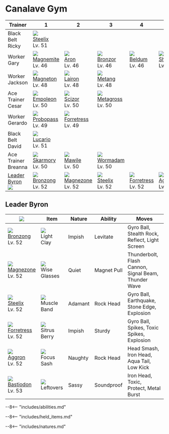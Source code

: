 # Canalave Gym

Trainer                      | 1                                 | 2                                  | 3                                 | 4                                  | 5                                | 6
---                          | ---                               | ---                                | ---                               | ---                                | ---                              | ---
Black Belt Ricky             | ![][208]<br>[Steelix]<br>Lv. 51   | &nbsp;                             | &nbsp;                            | &nbsp;                             | &nbsp;                           | &nbsp;
Worker Gary                  | ![][081]<br>[Magnemite]<br>Lv. 46 | ![][304]<br>[Aron]<br>Lv. 46       | ![][436]<br>[Bronzor]<br>Lv. 46   | ![][374]<br>[Beldum]<br>Lv. 46     | ![][410]<br>[Shieldon]<br>Lv. 46 | &nbsp;
Worker Jackson               | ![][082]<br>[Magneton]<br>Lv. 48  | ![][305]<br>[Lairon]<br>Lv. 48     | ![][375]<br>[Metang]<br>Lv. 48    | &nbsp;                             | &nbsp;                           | &nbsp;
Ace Trainer Cesar            | ![][395]<br>[Empoleon]<br>Lv. 50  | ![][212]<br>[Scizor]<br>Lv. 50     | ![][376]<br>[Metagross]<br>Lv. 50 | &nbsp;                             | &nbsp;                           | &nbsp;
Worker Gerardo               | ![][476]<br>[Probopass]<br>Lv. 49 | ![][205]<br>[Forretress]<br>Lv. 49 | &nbsp;                            | &nbsp;                             | &nbsp;                           | &nbsp;
Black Belt David             | ![][448]<br>[Lucario]<br>Lv. 51   | &nbsp;                             | &nbsp;                            | &nbsp;                             | &nbsp;                           | &nbsp;
Ace Trainer Breanna          | ![][227]<br>[Skarmory]<br>Lv. 50  | ![][303]<br>[Mawile]<br>Lv. 50     | ![][413]<br>[Wormadam]<br>Lv. 50  | &nbsp;                             | &nbsp;                           | &nbsp;
[Leader Byron]<br>![][byron] | ![][437]<br>[Bronzong]<br>Lv. 52  | ![][462]<br>[Magnezone]<br>Lv. 52  | ![][208]<br>[Steelix]<br>Lv. 52   | ![][205]<br>[Forretress]<br>Lv. 52 | ![][306]<br>[Aggron]<br>Lv. 52   | ![][411]<br>[Bastiodon]<br>Lv. 53

## Leader Byron
![][byron]                         | Item                              | Nature  | Ability     | Moves
---                                | ---                               | ---     | ---         | ---
![][437]<br>[Bronzong]<br>Lv. 52   | ![][light-clay]<br>Light Clay     | Impish  | Levitate    | Gyro Ball, Stealth Rock, Reflect, Light Screen
![][462]<br>[Magnezone]<br>Lv. 52  | ![][wise-glasses]<br>Wise Glasses | Quiet   | Magnet Pull | Thunderbolt, Flash Cannon, Signal Beam, Thunder Wave
![][208]<br>[Steelix]<br>Lv. 52    | ![][muscle-band]<br>Muscle Band   | Adamant | Rock Head   | Gyro Ball, Earthquake, Stone Edge, Explosion
![][205]<br>[Forretress]<br>Lv. 52 | ![][sitrus-berry]<br>Sitrus Berry | Impish  | Sturdy      | Gyro Ball, Spikes, Toxic Spikes, Explosion
![][306]<br>[Aggron]<br>Lv. 52     | ![][focus-sash]<br>Focus Sash     | Naughty | Rock Head   | Head Smash, Iron Head, Aqua Tail, Low Kick
![][411]<br>[Bastiodon]<br>Lv. 53  | ![][leftovers]<br>Leftovers       | Sassy   | Soundproof  | Iron Head, Toxic, Protect, Metal Burst

--8<-- "includes/abilities.md"

--8<-- "includes/held_items.md"

--8<-- "includes/natures.md"

[Leader Byron]: #leader-byron
[Magnemite]: ../../pokemon_changes/081/
[Magneton]: ../../pokemon_changes/082/
[Forretress]: ../../pokemon_changes/205/
[Steelix]: ../../pokemon_changes/208/
[Scizor]: ../../pokemon_changes/212/
[Skarmory]: ../../pokemon_changes/227/
[Mawile]: ../../pokemon_changes/303/
[Aron]: ../../pokemon_changes/304/
[Lairon]: ../../pokemon_changes/305/
[Aggron]: ../../pokemon_changes/306/
[Beldum]: ../../pokemon_changes/374/
[Metang]: ../../pokemon_changes/375/
[Metagross]: ../../pokemon_changes/376/
[Empoleon]: ../../pokemon_changes/395/
[Shieldon]: ../../pokemon_changes/410/
[Bastiodon]: ../../pokemon_changes/411/
[Wormadam]: ../../pokemon_changes/413/
[Bronzor]: ../../pokemon_changes/436/
[Bronzong]: ../../pokemon_changes/437/
[Lucario]: ../../pokemon_changes/448/
[Magnezone]: ../../pokemon_changes/462/
[Probopass]: ../../pokemon_changes/476/
[focus-sash]: ../img/items/focus-sash.png
[leftovers]: ../img/items/leftovers.png
[light-clay]: ../img/items/light-clay.png
[muscle-band]: ../img/items/muscle-band.png
[sitrus-berry]: ../img/items/sitrus-berry.png
[wise-glasses]: ../img/items/wise-glasses.png
[081]: ../img/pokemon/081.png
[082]: ../img/pokemon/082.png
[205]: ../img/pokemon/205.png
[208]: ../img/pokemon/208.png
[212]: ../img/pokemon/212.png
[227]: ../img/pokemon/227.png
[303]: ../img/pokemon/303.png
[304]: ../img/pokemon/304.png
[305]: ../img/pokemon/305.png
[306]: ../img/pokemon/306.png
[374]: ../img/pokemon/374.png
[375]: ../img/pokemon/375.png
[376]: ../img/pokemon/376.png
[395]: ../img/pokemon/395.png
[410]: ../img/pokemon/410.png
[411]: ../img/pokemon/411.png
[413]: ../img/pokemon/413.png
[436]: ../img/pokemon/436.png
[437]: ../img/pokemon/437.png
[448]: ../img/pokemon/448.png
[462]: ../img/pokemon/462.png
[476]: ../img/pokemon/476.png
[byron]: ../img/trainer/byron.png
